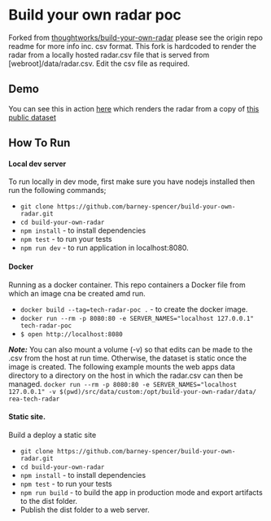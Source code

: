 # Build your own radar poc
Forked from [thoughtworks/build-your-own-radar](thoughtworks/build-your-own-radar) please see the origin repo readme for more info inc. csv format. This fork is hardcoded to render the radar from a locally hosted radar.csv file that is served from [webroot]/data/radar.csv. Edit the csv file as required.

## Demo
You can see this in action [here](https://tech-radar-poc.s3-ap-southeast-2.amazonaws.com/index.html) which renders the radar from a copy of [this public dataset](https://docs.google.com/spreadsheets/d/1vmXx5CFxek3UUgJ-2WnYJC8tpLBvcBuz9ylFjyN0qQA/edit#gid=1375641181)

## How To Run

#### Local dev server
To run locally in dev mode, first make sure you have nodejs installed then run the following commands;

- `git clone https://github.com/barney-spencer/build-your-own-radar.git`
- `cd build-your-own-radar`
- `npm install` - to install dependencies
- `npm test` - to run your tests
- `npm run dev` - to run application in localhost:8080.

#### Docker
Running as a docker container. This repo containers a Docker file from which an image cna be created amd run.

- `docker build --tag=tech-radar-poc .` - to create the docker image.
- `docker run --rm -p 8080:80 -e SERVER_NAMES="localhost 127.0.0.1" tech-radar-poc `
- `$ open http://localhost:8080`

***Note:*** You can also mount a volume  (-v) so that edits can be made to the .csv from the host at run time. Otherwise, the dataset is static once the image is created. The following example mounts the web apps data directory to a directory on the host in which the radar.csv can then be managed.
 `docker run --rm -p 8080:80 -e SERVER_NAMES="localhost 127.0.0.1" -v $(pwd)/src/data/custom:/opt/build-your-own-radar/data/  rea-tech-radar`


#### Static site.
Build a deploy a static site
- `git clone https://github.com/barney-spencer/build-your-own-radar.git`
- `cd build-your-own-radar`
- `npm install` - to install dependencies
- `npm test` - to run your tests
- `npm run build` - to build the app in production mode and export artifacts to the dist folder.
- Publish the dist folder to a web server.


